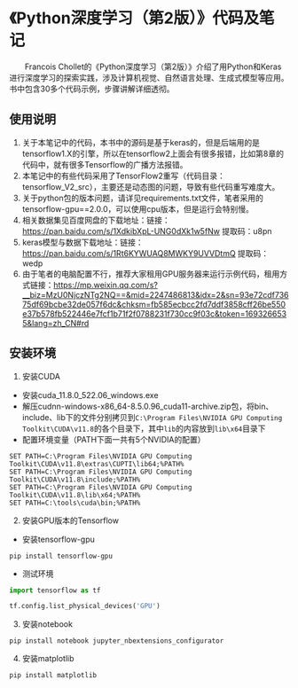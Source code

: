 # 《Python深度学习（第2版）》代码及笔记
&emsp;&emsp;Francois Chollet的《Python深度学习（第2版）》介绍了用Python和Keras进行深度学习的探索实践，涉及计算机视觉、自然语言处理、生成式模型等应用。书中包含30多个代码示例，步骤讲解详细透彻。  

## 使用说明
1. 关于本笔记中的代码，本书中的源码是基于keras的，但是后端用的是tensorflow1.X的引擎，所以在tensorflow2上面会有很多报错，比如第8章的代码中，就有很多Tensorflow的广播方法报错。  
2. 本笔记中的有些代码采用了TensorFlow2重写（代码目录：tensorflow_V2_src），主要还是动态图的问题，导致有些代码重写难度大。
3. 关于python包的版本问题，请详见requirements.txt文件，笔者采用的tensorflow-gpu==2.0.0，可以使用cpu版本，但是运行会特别慢。
4. 相关数据集见百度网盘的下载地址：链接：https://pan.baidu.com/s/1XdkibXpL-UNG0dXk1w5fNw 提取码：u8pn
5. keras模型与数据下载地址：链接：https://pan.baidu.com/s/1Rt6KYWUAQ8MWKY9UVVDtmQ 提取码：wedp  
6. 由于笔者的电脑配置不行，推荐大家租用GPU服务器来运行示例代码，租用方式链接：https://mp.weixin.qq.com/s?__biz=MzU0NjczNTg2NQ==&mid=2247486813&idx=2&sn=93e72cdf73675df69bcbe32de057f6dc&chksm=fb585ecbcc2fd7ddf3858cff26be550e37b578fb522446e7fcf1b71f2f0788231f730cc9f03c&token=1693266535&lang=zh_CN#rd

## 安装环境

1. 安装CUDA
- 安装cuda_11.8.0_522.06_windows.exe
- 解压cudnn-windows-x86_64-8.5.0.96_cuda11-archive.zip包，将bin、include、lib下的文件分别拷贝到`C:\Program Files\NVIDIA GPU Computing Toolkit\CUDA\v11.8`的各个目录下，其中`lib`的内容放到`lib\x64`目录下
- 配置环境变量（PATH下面一共有5个NVIDIA的配置）
```shell
SET PATH=C:\Program Files\NVIDIA GPU Computing Toolkit\CUDA\v11.8\extras\CUPTI\lib64;%PATH%
SET PATH=C:\Program Files\NVIDIA GPU Computing Toolkit\CUDA\v11.8\include;%PATH%
SET PATH=C:\Program Files\NVIDIA GPU Computing Toolkit\CUDA\v11.8\lib\x64;%PATH%
SET PATH=C:\tools\cuda\bin;%PATH%
```

2. 安装GPU版本的Tensorflow

- 安装tensorflow-gpu
```shell
pip install tensorflow-gpu
```

- 测试环境
```python
import tensorflow as tf

tf.config.list_physical_devices('GPU')
```

3. 安装notebook
```shell
pip install notebook jupyter_nbextensions_configurator
```

4. 安装matplotlib
```shell
pip install matplotlib
```